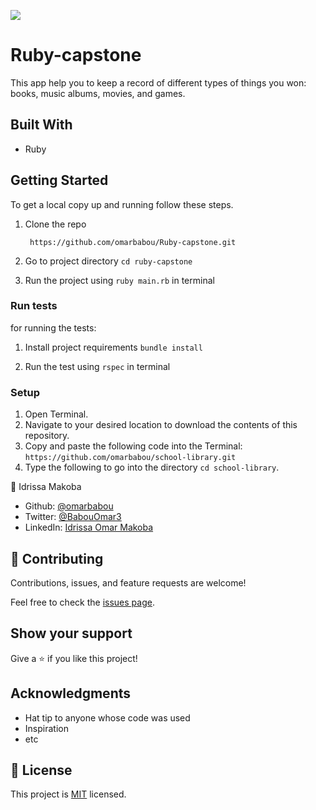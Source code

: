 ![](https://img.shields.io/badge/Microverse-blueviolet)

# Ruby-capstone
This app help you to keep a record of different types of things you won: books, music albums, movies, and games.

## Built With

- Ruby

## Getting Started

To get a local copy up and running follow these steps.

1. Clone the repo

        https://github.com/omarbabou/Ruby-capstone.git

2. Go to project directory `cd ruby-capstone`

3. Run the project using `ruby main.rb` in terminal

### Run tests

for running the tests:

1. Install project requirements `bundle install`

1. Run the test using `rspec` in terminal


### Setup

1. Open Terminal.
2. Navigate to your desired location to download the contents of this repository.
3. Copy and paste the following code into the Terminal: `https://github.com/omarbabou/school-library.git`
4. Type the following to go into the directory `cd school-library`.

👤 Idrissa Makoba

- Github: [@omarbabou](https://github.com/omarbabou)
- Twitter: [@BabouOmar3](https://twitter.com/BabouOmar3)
- LinkedIn: [Idrissa Omar Makoba](https://www.linkedin.com/in/idrissa-makoba-omar/)

## 🤝 Contributing

Contributions, issues, and feature requests are welcome!

Feel free to check the [issues page](https://github.com/omarbabou/Ruby-capstone/issues).

## Show your support

Give a ⭐️ if you like this project!

## Acknowledgments

- Hat tip to anyone whose code was used
- Inspiration
- etc

## 📝 License

This project is [MIT](./MIT.md) licensed.
